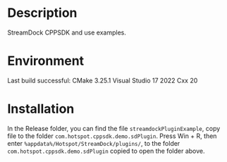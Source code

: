# Description

StreamDock CPPSDK and use examples.

# Environment

Last build successful:
CMake 3.25.1
Visual Studio 17 2022
Cxx 20

# Installation

In the Release folder, you can find the file `streamdockPluginExample`, copy file to the folder `com.hotspot.cppsdk.demo.sdPlugin`.
Press Win + R, then enter `%appdata%/Hotspot/StreamDock/plugins/`, to the folder `com.hotspot.cppsdk.demo.sdPlugin` copied to open the folder above.
